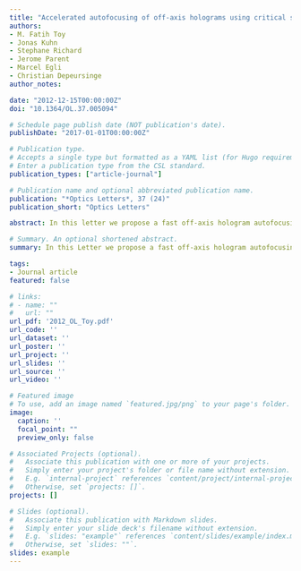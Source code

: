 ```yaml
---
title: "Accelerated autofocusing of off-axis holograms using critical sampling"
authors:
- M. Fatih Toy
- Jonas Kuhn
- Stephane Richard
- Jerome Parent
- Marcel Egli 
- Christian Depeursinge
author_notes:

date: "2012-12-15T00:00:00Z"
doi: "10.1364/OL.37.005094"

# Schedule page publish date (NOT publication's date).
publishDate: "2017-01-01T00:00:00Z"

# Publication type.
# Accepts a single type but formatted as a YAML list (for Hugo requirements).
# Enter a publication type from the CSL standard.
publication_types: ["article-journal"]

# Publication name and optional abbreviated publication name.
publication: "*Optics Letters*, 37 (24)"
publication_short: "Optics Letters"

abstract: In this letter we propose a fast off-axis hologram autofocusing (AF) approach that is based on the redundant data elimination by the critical resampling of the contained complex field. Implementation of the proposed methodology enables the real-time AF with up to 12x speed-up factors in comparison to the classical approach. The method is further extended for single-shot physical autofocus of the fluorescence imaging channel of multimodal imaging instruments capable of off-axis hologram acquisition.

# Summary. An optional shortened abstract.
summary: In this Letter we propose a fast off-axis hologram autofocusing (AF) approach that is based on the redundant data elimination by the critical resampling of the contained complex field. 

tags:
- Journal article
featured: false

# links:
# - name: ""
#   url: ""
url_pdf: '2012_OL_Toy.pdf'
url_code: ''
url_dataset: ''
url_poster: ''
url_project: ''
url_slides: ''
url_source: ''
url_video: ''

# Featured image
# To use, add an image named `featured.jpg/png` to your page's folder. 
image:
  caption: ''
  focal_point: ""
  preview_only: false

# Associated Projects (optional).
#   Associate this publication with one or more of your projects.
#   Simply enter your project's folder or file name without extension.
#   E.g. `internal-project` references `content/project/internal-project/index.md`.
#   Otherwise, set `projects: []`.
projects: []

# Slides (optional).
#   Associate this publication with Markdown slides.
#   Simply enter your slide deck's filename without extension.
#   E.g. `slides: "example"` references `content/slides/example/index.md`.
#   Otherwise, set `slides: ""`.
slides: example
---
```



